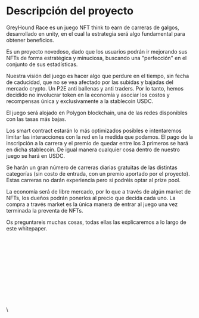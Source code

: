 # Descripción del proyecto

GreyHound Race es un juego NFT think to earn de carreras de galgos, desarrollado en unity, en el cual la estrategia será algo fundamental para obtener beneficios.

Es un proyecto novedoso, dado que los usuarios podrán ir mejorando sus NFTs de forma estratégica y minuciosa, buscando una "perfección" en el conjunto de sus estadísticas.

Nuestra visión del juego es hacer algo que perdure en el tiempo, sin fecha de caducidad, que no se vea afectado por las subidas y bajadas del mercado crypto. Un P2E anti ballenas y anti traders. Por lo tanto, hemos decidido no involucrar token en la economía y asociar los costos y recompensas única y exclusivamente a la stablecoin USDC.

El juego será alojado en Polygon blockchain, una de las redes disponibles con las tasas más bajas.

Los smart contract estarán lo más optimizados posibles e intentaremos limitar las interacciones con la red en la medida que podamos. El pago de la inscripción a la carrera y el premio de quedar entre los 3 primeros se hará en dicha stablecoin. De igual manera cualquier cosa dentro de nuestro juego se hará en USDC.

Se harán un gran número de carreras diarias gratuitas de las distintas categorías (sin costo de entrada, con un premio aportado por el proyecto). Estas carreras no darán experiencia pero si podréis optar al prize pool.

La economía será de libre mercado, por lo que a través de algún market de NFTs, los dueños podrán ponerlos al precio que decida cada uno. La compra a través market es la única manera de entrar al juego una vez terminada la preventa de NFTs.

Os preguntareis muchas cosas, todas ellas las explicaremos a lo largo de este whitepaper.

\
\
\
\
\
\
\
\
\
\
\
\\
